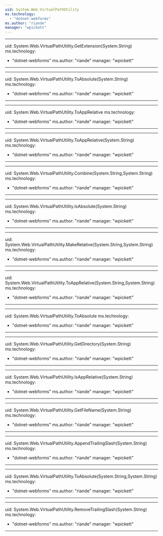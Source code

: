 ```yaml
---
uid: System.Web.VirtualPathUtility
ms.technology: 
  - "dotnet-webforms"
ms.author: "riande"
manager: "wpickett"
---
```


---
uid: System.Web.VirtualPathUtility.GetExtension(System.String)
ms.technology: 
  - "dotnet-webforms"
ms.author: "riande"
manager: "wpickett"
---

---
uid: System.Web.VirtualPathUtility.ToAbsolute(System.String)
ms.technology: 
  - "dotnet-webforms"
ms.author: "riande"
manager: "wpickett"
---

---
uid: System.Web.VirtualPathUtility.ToAppRelative
ms.technology: 
  - "dotnet-webforms"
ms.author: "riande"
manager: "wpickett"
---

---
uid: System.Web.VirtualPathUtility.ToAppRelative(System.String)
ms.technology: 
  - "dotnet-webforms"
ms.author: "riande"
manager: "wpickett"
---

---
uid: System.Web.VirtualPathUtility.Combine(System.String,System.String)
ms.technology: 
  - "dotnet-webforms"
ms.author: "riande"
manager: "wpickett"
---

---
uid: System.Web.VirtualPathUtility.IsAbsolute(System.String)
ms.technology: 
  - "dotnet-webforms"
ms.author: "riande"
manager: "wpickett"
---

---
uid: System.Web.VirtualPathUtility.MakeRelative(System.String,System.String)
ms.technology: 
  - "dotnet-webforms"
ms.author: "riande"
manager: "wpickett"
---

---
uid: System.Web.VirtualPathUtility.ToAppRelative(System.String,System.String)
ms.technology: 
  - "dotnet-webforms"
ms.author: "riande"
manager: "wpickett"
---

---
uid: System.Web.VirtualPathUtility.ToAbsolute
ms.technology: 
  - "dotnet-webforms"
ms.author: "riande"
manager: "wpickett"
---

---
uid: System.Web.VirtualPathUtility.GetDirectory(System.String)
ms.technology: 
  - "dotnet-webforms"
ms.author: "riande"
manager: "wpickett"
---

---
uid: System.Web.VirtualPathUtility.IsAppRelative(System.String)
ms.technology: 
  - "dotnet-webforms"
ms.author: "riande"
manager: "wpickett"
---

---
uid: System.Web.VirtualPathUtility.GetFileName(System.String)
ms.technology: 
  - "dotnet-webforms"
ms.author: "riande"
manager: "wpickett"
---

---
uid: System.Web.VirtualPathUtility.AppendTrailingSlash(System.String)
ms.technology: 
  - "dotnet-webforms"
ms.author: "riande"
manager: "wpickett"
---

---
uid: System.Web.VirtualPathUtility.ToAbsolute(System.String,System.String)
ms.technology: 
  - "dotnet-webforms"
ms.author: "riande"
manager: "wpickett"
---

---
uid: System.Web.VirtualPathUtility.RemoveTrailingSlash(System.String)
ms.technology: 
  - "dotnet-webforms"
ms.author: "riande"
manager: "wpickett"
---
